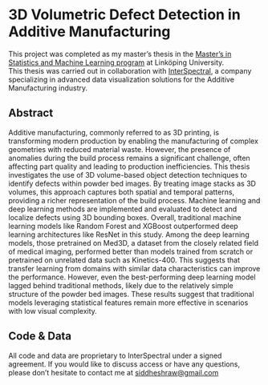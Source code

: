# 3D Volumetric Defect Detection in Additive Manufacturing

This project was completed as my master’s thesis in the [Master’s in Statistics and Machine Learning program](https://liu.se/en/education/program/f7mml) at Linköping University.  
This thesis was carried out in collaboration with [InterSpectral](https://interspectral.com/), a company specializing in advanced data visualization solutions for the Additive Manufacturing industry. 

## Abstract
Additive manufacturing, commonly referred to as 3D printing, is transforming modern production by enabling the manufacturing of complex geometries with reduced material waste. However, the presence of anomalies during the build process remains a significant challenge, often affecting part quality and leading to production inefficiencies. This thesis investigates the use of 3D volume-based object detection techniques to identify defects within powder bed images. By treating image stacks as 3D volumes, this approach captures both spatial and temporal patterns, providing a richer representation of the build process. Machine learning and deep learning methods are implemented and evaluated to detect and localize defects using 3D bounding boxes. Overall, traditional machine learning models like Random Forest and XGBoost outperformed deep learning architectures like ResNet in this study. Among the deep learning models, those pretrained on Med3D, a dataset from the closely related field of medical imaging, performed better than models trained from scratch or pretrained on unrelated data such as Kinetics-400. This suggests that transfer learning from domains with similar data characteristics can improve the performance. However, even the best-performing deep learning model lagged behind traditional methods, likely due to the relatively simple structure of the powder bed images. These results suggest that traditional models leveraging statistical features remain more effective in scenarios with low visual complexity.

## Code & Data
All code and data are proprietary to InterSpectral under a signed agreement. If you would like to discuss access or have any questions, please don’t hesitate to contact me at siddheshraw@gmail.com
